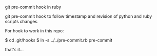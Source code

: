 git pre-commit hook in ruby

git pre-commit hook to follow timestamp
and revision of python and ruby scripts
changes.

For hook to work in this repo:

$ cd .git/hooks
$ ln -s ../../pre-commit.rb pre-commit

that's it...
